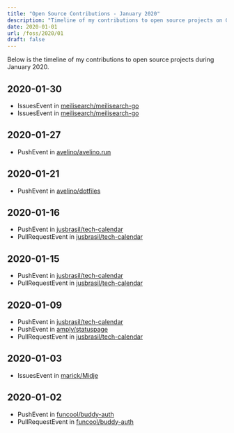 ```yaml
---
title: "Open Source Contributions - January 2020"
description: "Timeline of my contributions to open source projects on GitHub during January 2020."
date: 2020-01-01
url: /foss/2020/01
draft: false
---
```


Below is the timeline of my contributions to open source projects during January 2020.

## 2020-01-30

- IssuesEvent in [meilisearch/meilisearch-go](https://github.com/meilisearch/meilisearch-go)
- IssuesEvent in [meilisearch/meilisearch-go](https://github.com/meilisearch/meilisearch-go)

## 2020-01-27

- PushEvent in [avelino/avelino.run](https://github.com/avelino/avelino.run)

## 2020-01-21

- PushEvent in [avelino/dotfiles](https://github.com/avelino/dotfiles)

## 2020-01-16

- PushEvent in [jusbrasil/tech-calendar](https://github.com/jusbrasil/tech-calendar)
- PullRequestEvent in [jusbrasil/tech-calendar](https://github.com/jusbrasil/tech-calendar)

## 2020-01-15

- PushEvent in [jusbrasil/tech-calendar](https://github.com/jusbrasil/tech-calendar)
- PullRequestEvent in [jusbrasil/tech-calendar](https://github.com/jusbrasil/tech-calendar)

## 2020-01-09

- PushEvent in [jusbrasil/tech-calendar](https://github.com/jusbrasil/tech-calendar)
- PushEvent in [amply/statuspage](https://github.com/amply/statuspage)
- PullRequestEvent in [jusbrasil/tech-calendar](https://github.com/jusbrasil/tech-calendar)

## 2020-01-03

- IssuesEvent in [marick/Midje](https://github.com/marick/Midje)

## 2020-01-02

- PushEvent in [funcool/buddy-auth](https://github.com/funcool/buddy-auth)
- PullRequestEvent in [funcool/buddy-auth](https://github.com/funcool/buddy-auth)

